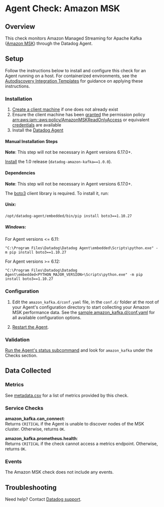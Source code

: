 # Agent Check: Amazon MSK

## Overview

This check monitors Amazon Managed Streaming for Apache Kafka ([Amazon MSK][1]) through the Datadog Agent.

## Setup

Follow the instructions below to install and configure this check for an Agent running on a host. For containerized environments, see the [Autodiscovery Integration Templates][2] for guidance on applying these instructions.

### Installation

1. [Create a client machine][3] if one does not already exist
2. Ensure the client machine has been [granted][4] the permission policy [arn:aws:iam::aws:policy/AmazonMSKReadOnlyAccess][5] or equivalent [credentials][6] are available
3. Install the [Datadog Agent][7]

#### Manual Installation Steps

**Note**: This step will not be necessary in Agent versions 6.17.0+.

[Install][13] the 1.0 release (`datadog-amazon-kafka==1.0.0`).

#### Dependencies

**Note**: This step will not be necessary in Agent versions 6.17.0+.

The [boto3][14] client library is required. To install it, run:

##### Unix:

```
/opt/datadog-agent/embedded/bin/pip install boto3==1.10.27
```

##### Windows:

For Agent versions <= 6.11:
```
"C:\Program Files\Datadog\Datadog Agent\embedded\Scripts\python.exe" -m pip install boto3==1.10.27
```

For Agent versions >= 6.12:
```
"C:\Program Files\Datadog\Datadog Agent\embedded<PYTHON_MAJOR_VERSION>\Scripts\python.exe" -m pip install boto3==1.10.27
```

### Configuration

1. Edit the `amazon_kafka.d/conf.yaml` file, in the `conf.d/` folder at the root of your Agent's configuration directory to start collecting your Amazon MSK performance data. See the [sample amazon_kafka.d/conf.yaml][8] for all available configuration options.

2. [Restart the Agent][9].

### Validation

[Run the Agent's status subcommand][10] and look for `amazon_kafka` under the Checks section.

## Data Collected

### Metrics

See [metadata.csv][11] for a list of metrics provided by this check.

### Service Checks

**amazon_kafka.can_connect**:<br>
Returns `CRITICAL` if the Agent is unable to discover nodes of the MSK cluster. Otherwise, returns `OK`.

**amazon_kafka.prometheus.health**:<br>
Returns `CRITICAL` if the check cannot access a metrics endpoint. Otherwise, returns `OK`.

### Events

The Amazon MSK check does not include any events.

## Troubleshooting

Need help? Contact [Datadog support][12].

[1]: https://aws.amazon.com/msk
[2]: https://docs.datadoghq.com/agent/autodiscovery/integrations
[3]: https://docs.aws.amazon.com/msk/latest/developerguide/create-client-machine.html
[4]: https://docs.aws.amazon.com/AWSEC2/latest/UserGuide/iam-roles-for-amazon-ec2.html#attach-iam-role
[5]: https://console.aws.amazon.com/iam/home?#/policies/arn:aws:iam::aws:policy/AmazonMSKReadOnlyAccess
[6]: https://boto3.amazonaws.com/v1/documentation/api/latest/guide/configuration.html#configuring-credentials
[7]: https://docs.datadoghq.com/agent
[8]: https://github.com/DataDog/integrations-core/blob/master/amazon_kafka/datadog_checks/amazon_kafka/data/conf.yaml.example
[9]: https://docs.datadoghq.com/agent/guide/agent-commands/#start-stop-and-restart-the-agent
[10]: https://docs.datadoghq.com/agent/guide/agent-commands/#agent-status-and-information
[11]: https://github.com/DataDog/integrations-core/blob/master/amazon_kafka/metadata.csv
[12]: https://docs.datadoghq.com/help
[13]: https://docs.datadoghq.com/agent/guide/integration-management/#install
[14]: https://aws.amazon.com/sdk-for-python/
